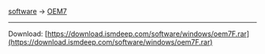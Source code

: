
[software](/software) -> [OEM7](/software/oem7)

---

Download: [https://download.ismdeep.com/software/windows/oem7F.rar](https://download.ismdeep.com/software/windows/oem7F.rar)

